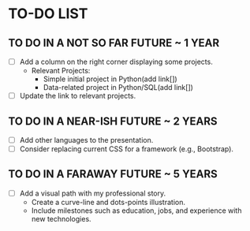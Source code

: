 # TO-DO LIST

## TO DO IN A NOT SO FAR FUTURE ~ 1 YEAR

- [ ] Add a column on the right corner displaying some projects.
  - Relevant Projects:
    - Simple initial project in Python(add link[])
    - Data-related project in Python/SQL(add link[])
- [ ] Update the link to relevant projects.

## TO DO IN A NEAR-ISH FUTURE ~ 2 YEARS

- [ ] Add other languages to the presentation.
- [ ] Consider replacing current CSS for a framework (e.g., Bootstrap).

## TO DO IN A FARAWAY FUTURE ~ 5 YEARS

- [ ] Add a visual path with my professional story.
  - Create a curve-line and dots-points illustration.
  - Include milestones such as education, jobs, and experience with new technologies.